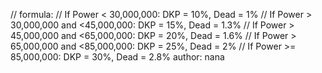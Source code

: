  // formula:
  // If Power < 30,000,000: DKP = 10%, Dead = 1%
  // If Power > 30,000,000 and <45,000,000: DKP = 15%, Dead = 1.3%
  // If Power > 45,000,000 and <65,000,000: DKP = 20%, Dead = 1.6%
  // If Power > 65,000,000 and <85,000,000: DKP = 25%, Dead = 2%
  // If Power >= 85,000,000: DKP = 30%, Dead = 2.8%
  author: nana
